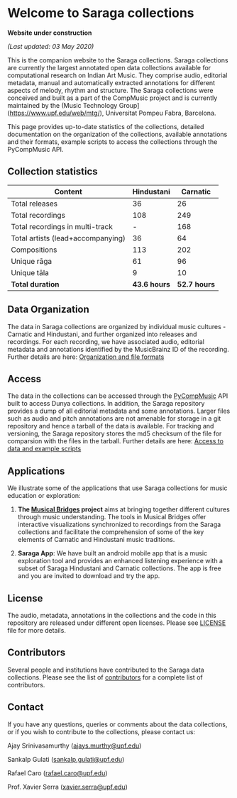 # Welcome to Saraga collections

**Website under construction**

*(Last updated: 03 May 2020)*

This is the companion website to the Saraga collections. Saraga collections are currently the largest annotated open data collections available for computational research on Indian Art Music. They comprise audio, editorial metadata, manual and automatically extracted annotations for different aspects of melody, rhythm and structure. The Saraga collections were conceived and built as a part of the CompMusic project and is currently maintained by the (Music Technology Group](https://www.upf.edu/web/mtg/), Universitat Pompeu Fabra, Barcelona. 

This page provides up-to-date statistics of the collections, detailed documentation on the organization of the collections, available annotations and their formats, example scripts to access the collections through the PyCompMusic API. 

## Collection statistics

Content | Hindustani | Carnatic
------------ | ------------- | ----------------
Total releases | 36 | 26
Total recordings | 108 | 249
Total recordings in multi-track | - | 168 | 
Total artists (lead+accompanying) | 36 | 64
Compositions | 113 | 202
Unique rāga | 61 | 96
Unique tāla | 9 | 10
**Total duration** | **43.6 hours** | **52.7 hours**

## Data Organization
The data in Saraga collections are organized by individual music cultures - Carnatic and Hindustani, and further organized into releases and recordings. For each recording, we have associated audio, editorial metadata and annotations identified by the MusicBrainz ID of the recording. Further details are here: [Organization and file formats](organization.md)

## Access
The data in the collections can be accessed through the [PyCompMusic](https://github.com/MTG/pycompmusic) API built to access Dunya collections. In addition, the Saraga repository provides a dump of all editorial metadata and some annotations. Larger files such as audio and pitch annotations are not amenable for storage in a git repository and hence a tarball of the data is available. For tracking and versioning, the Saraga repository stores the md5 checksum of the file for comparsion with the files in the tarball. Further details are here: [Access to data and example scripts](access.md)

## Applications
We illustrate some of the applications that use Saraga collections for music education or exploration:

1. **The [Musical Bridges](https://www.upf.edu/web/musicalbridges) project** aims at bringing together different cultures through music understanding. The tools in Musical Bridges offer interactive visualizations synchronized to recordings from the Saraga collections and facilitate the comprehension of some of the key elements of Carnatic and Hindustani music traditions. 

2. **Saraga App**: We have built an android mobile app that is a music exploration tool and provides an enhanced listening experience with a subset of Saraga Hindustani and Carnatic collections. The app is free and you are invited to download and try the app.

## License
The audio, metadata, annotations in the collections and the code in this repository are released under different open licenses. Please see [LICENSE](../LICENSE.md) file for more details.

## Contributors
Several people and institutions have contributed to the Saraga data collections. Please see the list of [contributors](../contributors.md) for a complete list of contributors.  

## Contact
If you have any questions, queries or comments about the data collections, or if you wish to contribute to the collections, please contact us: 

Ajay Srinivasamurthy (ajays.murthy@upf.edu)

Sankalp Gulati (sankalp.gulati@upf.edu)

Rafael Caro (rafael.caro@upf.edu)

Prof. Xavier Serra (xavier.serra@upf.edu)
